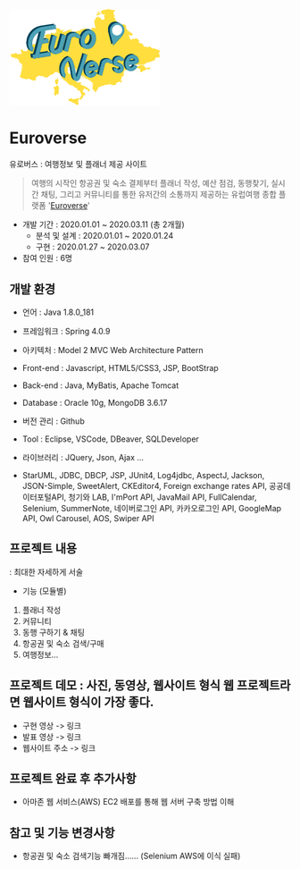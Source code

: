 
[<img src="./Euroverse/WebContent/resources/images/icon/euroverse_logo.png" width="270">](http://15.165.86.252:8080/)
# Euroverse
유로버스 : 여행정보 및 플래너 제공 사이트 
> 여행의 시작인 항공권 및 숙소 결제부터 플래너 작성, 예산 점검, 동행찾기, 실시간 채팅, 그리고 커뮤니티를 통한 유저간의 소통까지 제공하는 유럽여행 종합 플랫폼 '[Euroverse](http://15.165.86.252:8080/)'

- 개발 기간 : 2020.01.01 ~ 2020.03.11 (총 2개월)
  - 분석 및 설계 : 2020.01.01 ~ 2020.01.24 
  - 구현 : 2020.01.27 ~ 2020.03.07
- 참여 인원 : 6명


## 개발 환경
- 언어 : Java 1.8.0_181
- 프레임워크 : Spring 4.0.9
- 아키텍처 : Model 2 MVC Web Architecture Pattern

- Front-end : Javascript, HTML5/CSS3, JSP, BootStrap
- Back-end : Java, MyBatis, Apache Tomcat
- Database : Oracle 10g, MongoDB 3.6.17

- 버전 관리 : Github
- Tool : Eclipse, VSCode, DBeaver, SQLDeveloper 

- 라이브러리 : JQuery, Json, Ajax …
- StarUML, JDBC, DBCP, JSP, JUnit4, Log4jdbc, AspectJ, Jackson, JSON-Simple, SweetAlert, CKEditor4, Foreign exchange rates API, 공공데이터포털API, 청기와 LAB, I'mPort API, JavaMail API, FullCalendar, Selenium, SummerNote, 네이버로그인 API, 카카오로그인 API, GoogleMap API, Owl Carousel, AOS, Swiper API


## 프로젝트 내용 
: 최대한 자세하게 서술
- 기능 (모듈별)
1. 플래너 작성
2. 커뮤니티 
3. 동행 구하기 & 채팅
4. 항공권 및 숙소 검색/구매
5. 여행정보...


## 프로젝트 데모 : 사진, 동영상, 웹사이트 형식 웹 프로젝트라면 웹사이트 형식이 가장 좋다.
- 구현 영상 -> 링크
- 발표 영상 -> 링크
- 웹사이트 주소 -> 링크

## 프로젝트 완료 후 추가사항
- 아마존 웹 서비스(AWS) EC2 배포를 통해 웹 서버 구축 방법 이해

## 참고 및 기능 변경사항
- 항공권 및 숙소 검색기능 빠개짐...... (Selenium AWS에 이식 실패)



